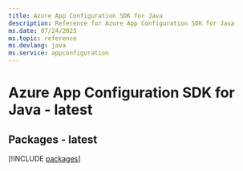 ```yaml
---
title: Azure App Configuration SDK for Java
description: Reference for Azure App Configuration SDK for Java
ms.date: 07/24/2025
ms.topic: reference
ms.devlang: java
ms.service: appconfiguration
---
```

# Azure App Configuration SDK for Java - latest
## Packages - latest
[!INCLUDE [packages](app-configuration-index.md)]